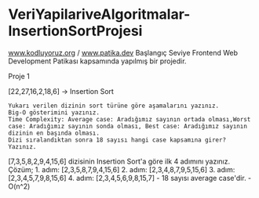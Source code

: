 # VeriYapilariveAlgoritmalar-InsertionSortProjesi
www.kodluyoruz.org / www.patika.dev Başlangıç Seviye Frontend Web Development Patikası kapsamında yapılmış bir projedir.

Proje 1

[22,27,16,2,18,6] -> Insertion Sort

    Yukarı verilen dizinin sort türüne göre aşamalarını yazınız.
    Big-O gösterimini yazınız.
    Time Complexity: Average case: Aradığımız sayının ortada olması,Worst case: Aradığımız sayının sonda olması, Best case: Aradığımız sayının dizinin en başında olması.
    Dizi sıralandıktan sonra 18 sayısı hangi case kapsamına girer? Yazınız.


[7,3,5,8,2,9,4,15,6] dizisinin Insertion Sort'a göre ilk 4 adımını yazınız.
Çözüm;
        1. adım: [2,3,5,8,7,9,4,15,6]
        2. adım: [2,3,4,8,7,9,5,15,6]
        3. adım: [2,3,4,5,7,9,8,15,6]
        4. adım: [2,3,4,5,6,9,8,15,7]
        - 18 sayısı average case'dir.
        - O(n^2)
